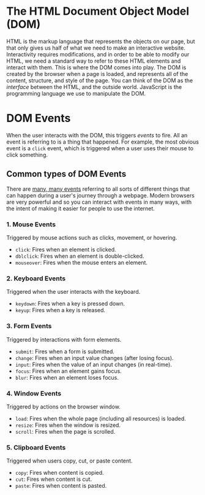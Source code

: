 # The HTML Document Object Model (DOM)

HTML is the markup language that represents the objects on our page, but that only gives us half of what we need to make an interactive website. Interactivity requires modifications, and in order to be able to modify our HTML, we need a standard way to refer to these HTML elements and interact with them. This is where the DOM comes into play. The DOM is created by the browser when a page is loaded, and represents all of the content, structure, and style of the page. You can think of the DOM as the *interface* between the HTML, and the outside world. JavaScript is the programming language we use to manipulate the DOM.

# DOM Events
When the user interacts with the DOM, this triggers *events* to fire. All an event is referring to is a thing that happened. For example, the most obvious event is a ``click`` event, which is triggered when a user uses their mouse to click something. 

## Common types of DOM Events
There are [many, many events](https://developer.mozilla.org/en-US/docs/Web/Events) referring to all sorts of different things that can happen during a user's journey through a webpage. Modern browsers are very powerful and so you can interact with events in many ways, with the intent of making it easier for people to use the internet.

### 1. Mouse Events 
Triggered by mouse actions such as clicks, movement, or hovering.
- `click`: Fires when an element is clicked.
- `dblclick`: Fires when an element is double-clicked.
- `mouseover`: Fires when the mouse enters an element.

### 2. Keyboard Events
Triggered when the user interacts with the keyboard.
- `keydown`: Fires when a key is pressed down.
- `keyup`: Fires when a key is released.

### 3. Form Events
Triggered by interactions with form elements.
- `submit`: Fires when a form is submitted.
- `change`: Fires when an input value changes (after losing focus).
- `input`: Fires when the value of an input changes (in real-time).
- `focus`: Fires when an element gains focus.
- `blur`: Fires when an element loses focus.

### 4. Window Events
Triggered by actions on the browser window.
- `load`: Fires when the whole page (including all resources) is loaded.
- `resize`: Fires when the window is resized.
- `scroll`: Fires when the page is scrolled.

### 5. Clipboard Events
Triggered when users copy, cut, or paste content.
- `copy`: Fires when content is copied.
- `cut`: Fires when content is cut.
- `paste`: Fires when content is pasted.
